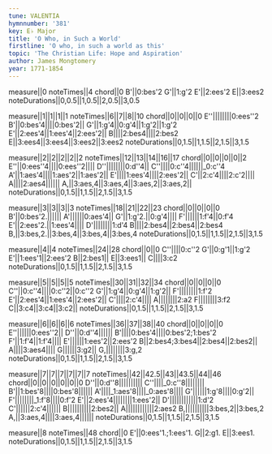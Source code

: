 ```yaml
---
tune: VALENTIA
hymnnumber: '381'
key: E♭ Major
title: 'O Who, in Such a World'
firstline: 'O who, in such a world as this'
topic: 'The Christian Life: Hope and Aspiration'
author: James Mongtomery
year: 1771-1854
---
```

measure||0
noteTimes||4
chord||0
B'||0:bes'2
G'||1:g'2
E'||2:ees'2
E||3:ees2
noteDurations||0,0.5||1,0.5||2,0.5||3,0.5

measure||1||1||1||1
noteTimes||6||7||8||10
chord||0||0||0||0
E''||||||||0:ees''2
B'||0:bes'4||||0:bes'2||
G'||1:g'4||0:g'4||1:g'2||1:g'2
E'||2:ees'4||1:ees'4||2:ees'2||
B||||2:bes4||||2:bes2
E||3:ees4||3:ees4||3:ees2||3:ees2
noteDurations||0,1.5||1,1.5||2,1.5||3,1.5

measure||2||2||2||2||2
noteTimes||12||13||14||16||17
chord||0||0||0||0||2
E''||0:ees''4||||0:ees''2||||
D''||||||||0:d''4||
C''||||0:c''4||||||_0:c''4
A'||1:aes'4||||1:aes'2||1:aes'2||
E'||||1:ees'4||||2:ees'2||
C'||2:c'4||||2:c'2||||
A||||2:aes4||||||
A,||3:aes,4||3:aes,4||3:aes,2||3:aes,2||
noteDurations||0,1.5||1,1.5||2,1.5||3,1.5

measure||3||3||3||3
noteTimes||18||21||22||23
chord||0||0||0||0
B'||0:bes'2.||||||
A'||||||0:aes'4||
G'||1:g'2.||0:g'4||||
F'||||||1:f'4||0:f'4
E'||2:ees'2.||1:ees'4||||
D'||||||||1:d'4
B||||2:bes4||2:bes4||2:bes4
B,||3:bes,2.||3:bes,4||3:bes,4||3:bes,4
noteDurations||0,1.5||1,1.5||2,1.5||3,1.5

measure||4||4
noteTimes||24||28
chord||0||0
C''||||0:c''2
G'||0:g'1||1:g'2
E'||1:ees'1||2:ees'2
B||2:bes1||
E||3:ees1||
C||||3:c2
noteDurations||0,1.5||1,1.5||2,1.5||3,1.5

measure||5||5||5||5
noteTimes||30||31||32||34
chord||0||0||0||0
C''||0:c''4||||0:c''2||0:c''2
G'||1:g'4||0:g'4||1:g'2||
F'||||||||1:f'2
E'||2:ees'4||1:ees'4||2:ees'2||
C'||||2:c'4||||
A||||||||2:a2
F||||||||3:f2
C||3:c4||3:c4||3:c2||
noteDurations||0,1.5||1,1.5||2,1.5||3,1.5

measure||6||6||6||6
noteTimes||36||37||38||40
chord||0||0||0||0
E''||||||0:ees''2||
D''||0:d''4||||||
B'||||0:bes'4||||0:bes'2;1:bes'2
F'||1:f'4||1:f'4||||
E'||||||1:ees'2||2:ees'2
B||2:bes4;3:bes4||2:bes4||2:bes2||
A||||3:aes4||||
G||||||3:g2||
G,||||||||3:g,2
noteDurations||0,1.5||1,1.5||2,1.5||3,1.5

measure||7||7||7||7||7||7
noteTimes||42||42.5||43||43.5||44||46
chord||0||0||0||0||0||0
D''||0:d''8||||||||||
C''||||_0:c''8||||||||
B'||1:bes'8||||0:bes'8||||||
A'||||_1:aes'8||||_0:aes'8||||
G'||||||1:g'8||||0:g'2||
F'||||||||_1:f'8||||0:f'2
E'||2:ees'4||||||||1:ees'2||
D'||||||||||||1:d'2
C'||||||2:c'4||||||
B||||||||||2:bes2||
A||||||||||||2:aes2
B,||||||||||3:bes,2||3:bes,2
A,||3:aes,4||||3:aes,4||||||
noteDurations||0,1.5||1,1.5||2,1.5||3,1.5

measure||8
noteTimes||48
chord||0
E'||0:ees'1.;1:ees'1.
G||2:g1.
E||3:ees1.
noteDurations||0,1.5||1,1.5||2,1.5||3,1.5

